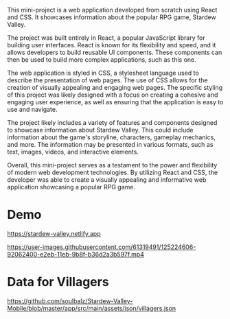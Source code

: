 This mini-project is a web application developed from scratch using React and CSS. It showcases information about the popular RPG game, Stardew Valley.

The project was built entirely in React, a popular JavaScript library for building user interfaces. React is known for its flexibility and speed, and it allows developers to build reusable UI components. These components can then be used to build more complex applications, such as this one.

The web application is styled in CSS, a stylesheet language used to describe the presentation of web pages. The use of CSS allows for the creation of visually appealing and engaging web pages. The specific styling of this project was likely designed with a focus on creating a cohesive and engaging user experience, as well as ensuring that the application is easy to use and navigate.

The project likely includes a variety of features and components designed to showcase information about Stardew Valley. This could include information about the game's storyline, characters, gameplay mechanics, and more. The information may be presented in various formats, such as text, images, videos, and interactive elements.

Overall, this mini-project serves as a testament to the power and flexibility of modern web development technologies. By utilizing React and CSS, the developer was able to create a visually appealing and informative web application showcasing a popular RPG game.

# Demo
https://stardew-valley.netlify.app


https://user-images.githubusercontent.com/61319491/125224606-92062400-e2eb-11eb-9b8f-b36d2a3b597f.mp4



# Data for Villagers
https://github.com/soulbalz/Stardew-Valley-Mobile/blob/master/app/src/main/assets/json/villagers.json
